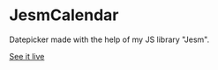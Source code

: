 # JesmCalendar

Datepicker made with the help of my JS library "Jesm".

[See it live](http://jesm.github.io/JesmCalendar/example/index.html)
